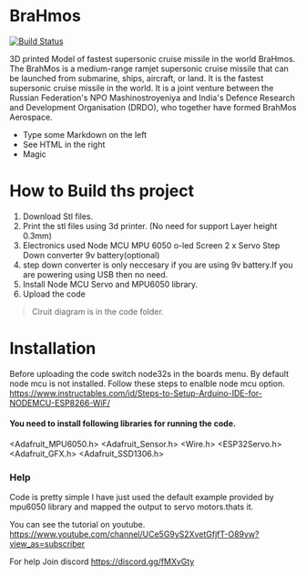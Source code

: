 # BraHmos



[![Build Status](https://travis-ci.org/joemccann/dillinger.svg?branch=master)](https://travis-ci.org/joemccann/dillinger)

3D printed Model of fastest supersonic cruise missile in the world BraHmos. The BrahMos is a medium-range ramjet supersonic cruise missile that can be launched from submarine, ships, aircraft, or land. It is the fastest supersonic cruise missile in the world. It is a joint venture between the Russian Federation's NPO Mashinostroyeniya and India's Defence Research and Development Organisation (DRDO), who together have formed BrahMos Aerospace.

  - Type some Markdown on the left
  - See HTML in the right
  - Magic

# How to Build ths project

  1. Download Stl files.
2. Print the stl files using 3d printer. (No need for support Layer height 0.3mm)
3. Electronics used
   Node MCU
   MPU 6050
   o-led Screen
   2 x Servo
   Step Down converter 
   9v battery(optional)
4. step down converter is only neccesary if you are using 9v battery.If you are powering using USB then no need.
5. Install Node MCU Servo and MPU6050 library.
6. Upload the code


> Ciruit diagram is in the code folder.

# Installation
Before uploading the code switch node32s in the boards menu. By default node mcu is not installed.
Follow these steps to enalble node mcu option.
https://www.instructables.com/id/Steps-to-Setup-Arduino-IDE-for-NODEMCU-ESP8266-WiF/


#### You need to install following libraries for running the code.

<Adafruit_MPU6050.h>
<Adafruit_Sensor.h>
<Wire.h>
<ESP32Servo.h>
<Adafruit_GFX.h>
<Adafruit_SSD1306.h>

### Help
Code is pretty simple I have just used the default example provided by mpu6050 library and mapped the output to servo motors.thats it.

You can see the tutorial on youtube.
https://www.youtube.com/channel/UCe5G9yS2XvetGfjfT-O89vw?view_as=subscriber

For help Join discord
https://discord.gg/fMXvGty

